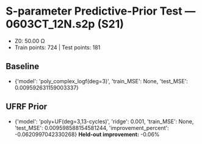 # S-parameter Predictive-Prior Test — 0603CT_12N.s2p (S21)
- Z0: 50.00 Ω
- Train points: 724  |  Test points: 181

## Baseline
- {'model': 'poly_complex_logf(deg=3)', 'train_MSE': None, 'test_MSE': 0.009592631159003337}

## UFRF Prior
- {'model': 'poly+UF(deg=3,13-cycles)', 'ridge': 0.001, 'train_MSE': None, 'test_MSE': 0.009598588154581244, 'improvement_percent': -0.0620997042330268}
**Held-out improvement:** -0.06%